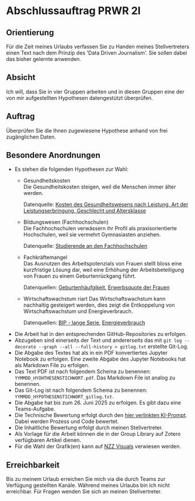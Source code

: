 # Abschlussauftrag PRWR 2I

## Orientierung

Für die Zeit meines Urlaubs verfassen Sie zu Handen meines Stellvertreters einen
Text nach dem Prinzip des 'Data Driven Journalism'. Sie sollen dabei das bisher
gelernte anwenden.

## Absicht

Ich will, dass Sie in vier Gruppen arbeiten und in diesen Gruppen eine der von
mir aufgestellten Hypothesen datengestützt überprüfen.

## Auftrag

Überprüfen Sie die Ihnen zugewiesene Hypothese anhand von frei zugänglichen
Daten. 

## Besondere Anordnungen

* Es stehen die folgenden Hypothesen zur Wahl:
    * Gesundheitskosten  
      Die Gesundheitskosten steigen, weil die Menschen immer älter werden.

      Datenquelle: [Kosten des Gesundheitswesens nach Leistung, Art der
      Leistungserbringung, Geschlecht und
      Altersklasse](https://www.bfs.admin.ch/asset/de/31246614)
      
    * Bildungswesen (Fachhochschulen)  
      Die Fachhochschulen verwässern ihr Profil als praxisorientierte
      Hochschulen, weil sie vermehrt Gymnasiasten anziehen. 

      Datenquelle: [Studierende an den Fachhochschulen](https://www.bfs.admin.ch/bfs/de/home/statistiken/bildung-wissenschaft/personen-ausbildung/tertiaerstufe-hochschulen/fachhochschulen.html)
    * Fachkräftemangel  
      Das Ausnutzen des Arbeitspotenzials von Frauen stellt bloss eine
      kurzfristige Lösung dar, weil eine Erhöhung der Arbeitsbeteiligung von
      Frauen zu einem Geburtenrückgang führt.  

      Datenquellen:
      [Geburtenhäufgikeit](https://www.bfs.admin.ch/bfs/de/home/statistiken/bevoelkerung/geburten-todesfaelle/fruchtbarkeit.html),
      [Erwerbsquote der Frauen](https://www.bfs.admin.ch/bfs/de/home/statistiken/querschnittsthemen/monitoring-legislaturplanung/indikatoren/erwerbsquote-frauen.assetdetail.33106531.html)
    * Wirtschaftswachstum  riart
      Das Wirtschaftswachstum kann nachhaltig gesteigert werden, dies zeigt die
      Entkoppelung von Wirtschaftswachstum und Energieverbrauch. 

      Datenquellen: [BIP - lange
      Serie](https://www.bfs.admin.ch/bfs/de/home/statistiken/kataloge-datenbanken.assetdetail.32257509.html),
      [Energieverbrauch](https://www.bfs.admin.ch/asset/de/29525382)
* Die Arbeit hat in den entsprechenden GitHub-Repositories zu erfolgen.
* Abzugeben sind einerseits der Text und andererseits das mit `git log
  --decorate --graph --all --full-history > gitlog.txt` erstellte Git-Log.
* Die Abgabe des Textes hat als in ein PDF konvertiertes Jupyter Notebook zu
  erfolgen. Eine zweite Abgabe des Jupyter Notebooks hat als Markdown File zu erfolgen.
* Das Text PDF ist nach folgendem Schema zu benennen:
  `YYMMDD_HYOHTHESENSTICHWORT.pdf`. Das Markdown File ist analog zu benennen.
* Das Git-Log ist nach folgendem Schema zu benennen: `YYMMDD_HYPOTHESENSTICHWORT_gitlog.txt`.
* Die Abgabe hat bis zum 26. Juni 2025 zu erfolgen. Es gibt dazu eine Teams-Aufgabe.
* Die Technische Bewertung erfolgt durch den 
  [hier verlinkten KI-Prompt](https://you.com/?chatMode=user_mode_7a0dbdb1-c1e8-42e5-8dbc-06f34b97b5b2). 
  Dabei werden Prozess und Code bewertet.
* Die Inhaltliche Bewertung erfolgt durch meinen Stellvertreter.
* Als Vorlage für die Arbeit können die in der Group Library auf Zotero
  verfügbaren Artikel dienen.
* Für die Wahl der Grafik(en) kann auf
  [NZZ Visuals](https://nzzdev.github.io/Storytelling-Styleguide/#/)
  verwiesen werden.

## Erreichbarkeit

Bis zu meinem Urlaub erreichen Sie mich via die durch Teams zur Verfügung
gestellten Kanäle. Während meines Urlaubs bin ich nicht erreichbar. Für Fragen
wenden Sie sich an meinen Stellvertreter.

